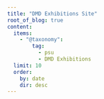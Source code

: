 ```yaml
---
title: "DMD Exhibitions Site"
root_of_blog: true
content:
  items:
    - "@taxonomy":
        tag:
          - psu
          - DMD Exhibitions
  limit: 10
  order:
    by: date
    dir: desc
---
```

